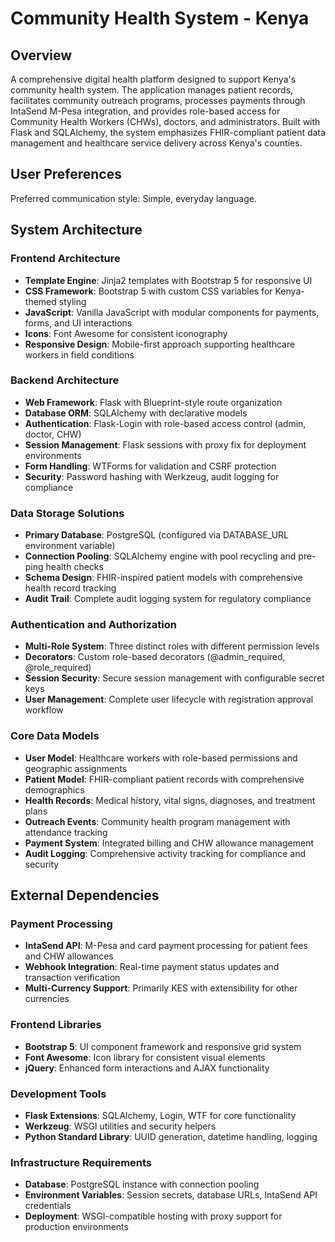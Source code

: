 # Community Health System - Kenya

## Overview

A comprehensive digital health platform designed to support Kenya's community health system. The application manages patient records, facilitates community outreach programs, processes payments through IntaSend M-Pesa integration, and provides role-based access for Community Health Workers (CHWs), doctors, and administrators. Built with Flask and SQLAlchemy, the system emphasizes FHIR-compliant patient data management and healthcare service delivery across Kenya's counties.

## User Preferences

Preferred communication style: Simple, everyday language.

## System Architecture

### Frontend Architecture
- **Template Engine**: Jinja2 templates with Bootstrap 5 for responsive UI
- **CSS Framework**: Bootstrap 5 with custom CSS variables for Kenya-themed styling
- **JavaScript**: Vanilla JavaScript with modular components for payments, forms, and UI interactions
- **Icons**: Font Awesome for consistent iconography
- **Responsive Design**: Mobile-first approach supporting healthcare workers in field conditions

### Backend Architecture
- **Web Framework**: Flask with Blueprint-style route organization
- **Database ORM**: SQLAlchemy with declarative models
- **Authentication**: Flask-Login with role-based access control (admin, doctor, CHW)
- **Session Management**: Flask sessions with proxy fix for deployment environments
- **Form Handling**: WTForms for validation and CSRF protection
- **Security**: Password hashing with Werkzeug, audit logging for compliance

### Data Storage Solutions
- **Primary Database**: PostgreSQL (configured via DATABASE_URL environment variable)
- **Connection Pooling**: SQLAlchemy engine with pool recycling and pre-ping health checks
- **Schema Design**: FHIR-inspired patient models with comprehensive health record tracking
- **Audit Trail**: Complete audit logging system for regulatory compliance

### Authentication and Authorization
- **Multi-Role System**: Three distinct roles with different permission levels
- **Decorators**: Custom role-based decorators (@admin_required, @role_required)
- **Session Security**: Secure session management with configurable secret keys
- **User Management**: Complete user lifecycle with registration approval workflow

### Core Data Models
- **User Model**: Healthcare workers with role-based permissions and geographic assignments
- **Patient Model**: FHIR-compliant patient records with comprehensive demographics
- **Health Records**: Medical history, vital signs, diagnoses, and treatment plans
- **Outreach Events**: Community health program management with attendance tracking
- **Payment System**: Integrated billing and CHW allowance management
- **Audit Logging**: Comprehensive activity tracking for compliance and security

## External Dependencies

### Payment Processing
- **IntaSend API**: M-Pesa and card payment processing for patient fees and CHW allowances
- **Webhook Integration**: Real-time payment status updates and transaction verification
- **Multi-Currency Support**: Primarily KES with extensibility for other currencies

### Frontend Libraries
- **Bootstrap 5**: UI component framework and responsive grid system
- **Font Awesome**: Icon library for consistent visual elements
- **jQuery**: Enhanced form interactions and AJAX functionality

### Development Tools
- **Flask Extensions**: SQLAlchemy, Login, WTF for core functionality
- **Werkzeug**: WSGI utilities and security helpers
- **Python Standard Library**: UUID generation, datetime handling, logging

### Infrastructure Requirements
- **Database**: PostgreSQL instance with connection pooling
- **Environment Variables**: Session secrets, database URLs, IntaSend API credentials
- **Deployment**: WSGI-compatible hosting with proxy support for production environments